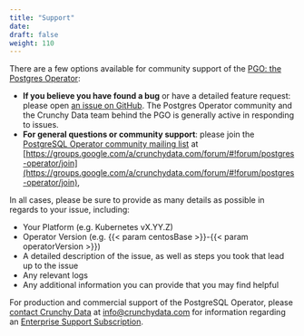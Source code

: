```yaml
---
title: "Support"
date:
draft: false
weight: 110
---
```


There are a few options available for community support of the [PGO: the Postgres Operator](https://github.com/CrunchyData/postgres-operator):

- **If you believe you have found a bug** or have a detailed feature request: please open [an issue on GitHub](https://github.com/CrunchyData/postgres-operator/issues/new/choose). The Postgres Operator community and the Crunchy Data team behind the PGO is generally active in responding to issues.
- **For general questions or community support**: please join the [PostgreSQL Operator community mailing list](https://groups.google.com/a/crunchydata.com/forum/#!forum/postgres-operator/join) at [https://groups.google.com/a/crunchydata.com/forum/#!forum/postgres-operator/join](https://groups.google.com/a/crunchydata.com/forum/#!forum/postgres-operator/join),

In all cases, please be sure to provide as many details as possible in regards to your issue, including:

- Your Platform (e.g. Kubernetes vX.YY.Z)
- Operator Version (e.g. {{< param centosBase >}}-{{< param operatorVersion >}})
- A detailed description of the issue, as well as steps you took that lead up to the issue
- Any relevant logs
- Any additional information you can provide that you may find helpful

For production and commercial support of the PostgreSQL Operator, please
[contact Crunchy Data](https://www.crunchydata.com/contact/) at [info@crunchydata.com](mailto:info@crunchydata.com) for information regarding an [Enterprise Support Subscription](https://www.crunchydata.com/about/value-of-subscription/).
